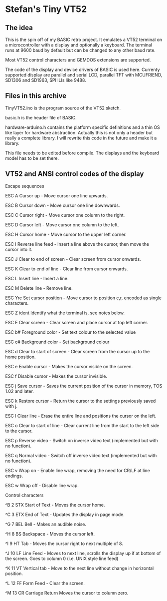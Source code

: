 # Stefan's Tiny VT52

## The idea

This is the spin off of my BASIC retro project. It emulates a VT52 terminal on a microcontroller 
with a display and optionally a keyboard. The terminal runs at 9600 baud by default but can be 
changed to any other baud rate.

Most VT52 control characters and GEMDOS extensions are supported.

The code of the display and device drivers of BASIC is used here. Currenty supported display are 
parallel and serial LCD, parallel TFT with MCUFRIEND, SD1306 and SD1963, SPI ILIs like 9488. 

## Files in this archive 

TinyVT52.ino is the program source of the VT52 sketch. 

basic.h is the header file of BASIC.

hardware-arduino.h contains the platform specific definitions and a thin OS like layer for hardware abstraction. Actually this is not only a header but really a complete library. I will rewrite this code in the future and make it a library.

This file needs to be edited before compile. The displays and the keyboard model has to be set there. 

## VT52 and ANSI control codes of the display 

Escape sequences

ESC A	Cursor up - Move cursor one line upwards.

ESC B	Cursor down - Move cursor one line downwards.

ESC C	Cursor right - Move cursor one column to the right.

ESC D	Cursor left - Move cursor one column to the left.

ESC H	Cursor home	- Move cursor to the upper left corner.

ESC I	Reverse line feed - Insert a line above the cursor, then move the cursor into it. 

ESC J	Clear to end of screen - Clear screen from cursor onwards.

ESC K	Clear to end of line - Clear line from cursor onwards.

ESC L	Insert line - Insert a line.

ESC M	Delete line	- Remove line.

ESC Yrc	Set cursor position - Move cursor to position c,r, encoded as single characters.

ESC Z	ident	Identify what the terminal is, see notes below.

ESC E	Clear screen - Clear screen and place cursor at top left corner.

ESC b#	Foreground color - Set text colour to the selected value

ESC c#	Background color - Set background colour

ESC d	Clear to start of screen - Clear screen from the cursor up to the home position.

ESC e	Enable cursor - Makes the cursor visible on the screen.

ESC f	Disable cursor - Makes the cursor invisible.

ESC j	Save cursor	- Saves the current position of the cursor in memory, TOS 1.02 and later.

ESC k	Restore cursor - Return the cursor to the settings previously saved with j.

ESC l	Clear line - Erase the entire line and positions the cursor on the left.

ESC o	Clear to start of line - Clear current line from the start to the left side to the cursor.

ESC p	Reverse video - Switch on inverse video text (implemented but with no function).

ESC q	Normal video - Switch off inverse video text (implemented but with no function).

ESC v	Wrap on	- Enable line wrap, removing the need for CR/LF at line endings.

ESC w	Wrap off - Disable line wrap.

Control characters

^B 	2 	STX Start of Text - Moves the cursor home.

^C 	3 	ETX End of Text - Updates the display in page mode.

^G	7	BEL	Bell - Makes an audible noise.

^H	8	BS	Backspace - Moves the cursor left.

^I	9	HT	Tab	- Moves the cursor right to next multiple of 8.

^J	10	LF	Line Feed - Moves to next line, scrolls the display up if at bottom of the screen. Goes to column 0 (i.e. UNIX style line feed)

^K 	11	VT 	Vertical tab - Move to the next line without change in horizontal position.

^L	12	FF	Form Feed - Clear the screen. 

^M	13	CR	Carriage Return	Moves the cursor to column zero.





